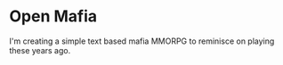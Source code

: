 Open Mafia
==========

I'm creating a simple text based mafia MMORPG to reminisce on playing these years ago.
